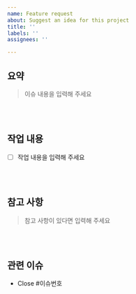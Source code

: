 ```yaml
---
name: Feature request
about: Suggest an idea for this project
title: ''
labels: ''
assignees: ''

---
```


## 요약

> 이슈 내용을 입력해 주세요

<br><br>

## 작업 내용

- [ ] 작업 내용을 입력해 주세요

<br><br>

## 참고 사항

> 참고 사항이 있다면 입력해 주세요

<br><br>

## 관련 이슈

- Close #이슈번호

<br><br>
